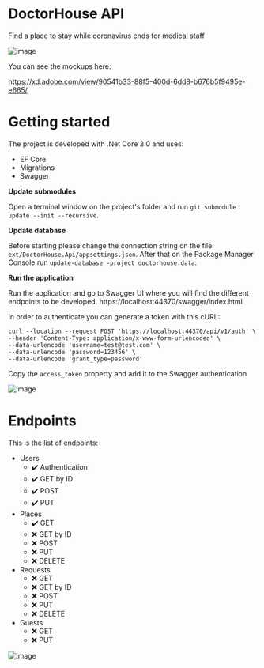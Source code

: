 # DoctorHouse API

Find a place to stay while coronavirus ends for medical staff

![image](https://user-images.githubusercontent.com/8453022/77238526-b857fb80-6b9e-11ea-8411-2c1bd7f0631f.png)

You can see the mockups here:

https://xd.adobe.com/view/90541b33-88f5-400d-6dd8-b676b5f9495e-e665/

# Getting started

The project is developed with .Net Core 3.0 and uses:

- EF Core
- Migrations
- Swagger

**Update submodules**

Open a terminal window on the project's folder and run `git submodule update --init --recursive`.

**Update database**

Before starting please change the connection string on the file `ext/DoctorHouse.Api/appsettings.json`. After that on the Package Manager Console run `update-database -project doctorhouse.data`.

**Run the application**

Run the application and go to Swagger UI where you will find the different endpoints to be developed. https://localhost:44370/swagger/index.html

In order to authenticate you can generate a token with this cURL:

```
curl --location --request POST 'https://localhost:44370/api/v1/auth' \
--header 'Content-Type: application/x-www-form-urlencoded' \
--data-urlencode 'username=test@test.com' \
--data-urlencode 'password=123456' \
--data-urlencode 'grant_type=password'
```

Copy the `access_token` property and add it to the Swagger authentication

![image](https://user-images.githubusercontent.com/8453022/77238271-be4cdd00-6b9c-11ea-935b-de907c59c3d7.png)

# Endpoints

This is the list of endpoints:

- Users
   - ✔️ Authentication
   - ✔️ GET by ID
   - ✔️ POST
   - ✔️ PUT
- Places
   - ✔️ GET
   - ❌ GET by ID
   - ❌ POST
   - ❌ PUT
   - ❌ DELETE
- Requests
   - ❌ GET
   - ❌ GET by ID
   - ❌ POST
   - ❌ PUT
   - ❌ DELETE
- Guests
   - ❌ GET
   - ❌ PUT

![image](https://user-images.githubusercontent.com/8453022/77238367-4b903180-6b9d-11ea-8a9a-fc85c4b37476.png)
